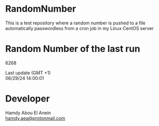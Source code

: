 # RandomNumber    
This is a test repository where a random number is pushed to a file automatically passwordless from a cron job in my Linux CentOS server    
# Random Number of the last run   
6268
      
Last update (GMT +1)    
06/29/24 14:00:01
# Developer    
Hamdy Abou El Anein   
hamdy.aea@protonmail.com
